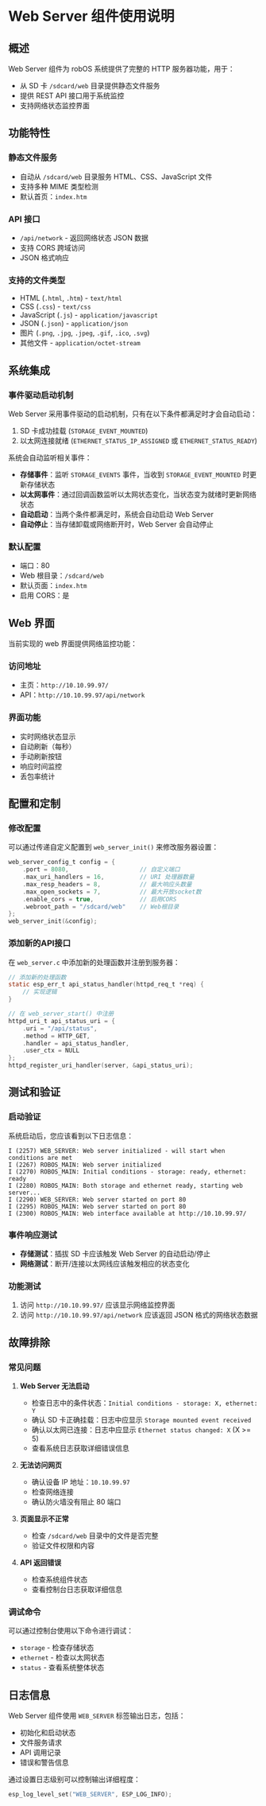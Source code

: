 # Web Server 组件使用说明

## 概述

Web Server 组件为 robOS 系统提供了完整的 HTTP 服务器功能，用于：

- 从 SD 卡 `/sdcard/web` 目录提供静态文件服务
- 提供 REST API 接口用于系统监控
- 支持网络状态监控界面

## 功能特性

### 静态文件服务
- 自动从 `/sdcard/web` 目录服务 HTML、CSS、JavaScript 文件
- 支持多种 MIME 类型检测
- 默认首页：`index.htm`

### API 接口
- `/api/network` - 返回网络状态 JSON 数据
- 支持 CORS 跨域访问
- JSON 格式响应

### 支持的文件类型
- HTML (`.html`, `.htm`) - `text/html`
- CSS (`.css`) - `text/css`
- JavaScript (`.js`) - `application/javascript`
- JSON (`.json`) - `application/json`
- 图片 (`.png`, `.jpg`, `.jpeg`, `.gif`, `.ico`, `.svg`)
- 其他文件 - `application/octet-stream`

## 系统集成

### 事件驱动启动机制
Web Server 采用事件驱动的启动机制，只有在以下条件都满足时才会自动启动：
1. SD 卡成功挂载 (`STORAGE_EVENT_MOUNTED`)
2. 以太网连接就绪 (`ETHERNET_STATUS_IP_ASSIGNED` 或 `ETHERNET_STATUS_READY`)

系统会自动监听相关事件：
- **存储事件**：监听 `STORAGE_EVENTS` 事件，当收到 `STORAGE_EVENT_MOUNTED` 时更新存储状态
- **以太网事件**：通过回调函数监听以太网状态变化，当状态变为就绪时更新网络状态
- **自动启动**：当两个条件都满足时，系统会自动启动 Web Server
- **自动停止**：当存储卸载或网络断开时，Web Server 会自动停止

### 默认配置
- 端口：80
- Web 根目录：`/sdcard/web`
- 默认页面：`index.htm`
- 启用 CORS：是

## Web 界面

当前实现的 web 界面提供网络监控功能：

### 访问地址
- 主页：`http://10.10.99.97/`
- API：`http://10.10.99.97/api/network`

### 界面功能
- 实时网络状态显示
- 自动刷新（每秒）
- 手动刷新按钮
- 响应时间监控
- 丢包率统计

## 配置和定制

### 修改配置
可以通过传递自定义配置到 `web_server_init()` 来修改服务器设置：

```c
web_server_config_t config = {
    .port = 8080,                    // 自定义端口
    .max_uri_handlers = 16,          // URI 处理器数量
    .max_resp_headers = 8,           // 最大响应头数量
    .max_open_sockets = 7,           // 最大开放socket数
    .enable_cors = true,             // 启用CORS
    .webroot_path = "/sdcard/web"    // Web根目录
};
web_server_init(&config);
```

### 添加新的API接口
在 `web_server.c` 中添加新的处理函数并注册到服务器：

```c
// 添加新的处理函数
static esp_err_t api_status_handler(httpd_req_t *req) {
    // 实现逻辑
}

// 在 web_server_start() 中注册
httpd_uri_t api_status_uri = {
    .uri = "/api/status",
    .method = HTTP_GET,
    .handler = api_status_handler,
    .user_ctx = NULL
};
httpd_register_uri_handler(server, &api_status_uri);
```

## 测试和验证

### 启动验证
系统启动后，您应该看到以下日志信息：
```
I (2257) WEB_SERVER: Web server initialized - will start when conditions are met
I (2267) ROBOS_MAIN: Web server initialized
I (2270) ROBOS_MAIN: Initial conditions - storage: ready, ethernet: ready
I (2280) ROBOS_MAIN: Both storage and ethernet ready, starting web server...
I (2290) WEB_SERVER: Web server started on port 80
I (2295) ROBOS_MAIN: Web server started on port 80
I (2300) ROBOS_MAIN: Web interface available at http://10.10.99.97/
```

### 事件响应测试
- **存储测试**：插拔 SD 卡应该触发 Web Server 的自动启动/停止
- **网络测试**：断开/连接以太网线应该触发相应的状态变化

### 功能测试
1. 访问 `http://10.10.99.97/` 应该显示网络监控界面
2. 访问 `http://10.10.99.97/api/network` 应该返回 JSON 格式的网络状态数据

## 故障排除

### 常见问题

1. **Web Server 无法启动**
   - 检查日志中的条件状态：`Initial conditions - storage: X, ethernet: Y`
   - 确认 SD 卡正确挂载：日志中应显示 `Storage mounted event received`
   - 确认以太网已连接：日志中应显示 `Ethernet status changed: X` (X >= 5)
   - 查看系统日志获取详细错误信息

2. **无法访问网页**
   - 确认设备 IP 地址：`10.10.99.97`
   - 检查网络连接
   - 确认防火墙没有阻止 80 端口

3. **页面显示不正常**
   - 检查 `/sdcard/web` 目录中的文件是否完整
   - 验证文件权限和内容

4. **API 返回错误**
   - 检查系统组件状态
   - 查看控制台日志获取详细信息

### 调试命令
可以通过控制台使用以下命令进行调试：
- `storage` - 检查存储状态
- `ethernet` - 检查以太网状态
- `status` - 查看系统整体状态

## 日志信息

Web Server 组件使用 `WEB_SERVER` 标签输出日志，包括：
- 初始化和启动状态
- 文件服务请求
- API 调用记录
- 错误和警告信息

通过设置日志级别可以控制输出详细程度：
```c
esp_log_level_set("WEB_SERVER", ESP_LOG_INFO);
```